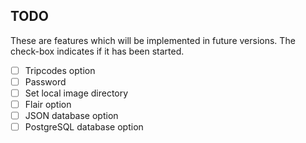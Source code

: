 ## TODO

These are features which will be implemented in future versions.
The check-box indicates if it has been started. 

- [ ] Tripcodes option
- [ ] Password
- [ ] Set local image directory
- [ ] Flair option
- [ ] JSON database option
- [ ] PostgreSQL database option
